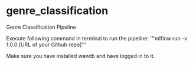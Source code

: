 # genre_classification
Genre Classification Pipeline

Execute following command in terminal to run the pipeline:
'''mlflow run -v 1.0.0 [URL of your Github repo]'''

Make sure you have installed wandb and have logged in to it.
